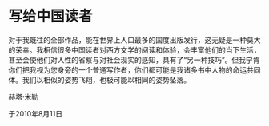 # 写给中国读者

对于我既往的全部作品，能在世界上人口最多的国度出版发行，这无疑是一种莫大的荣幸。我相信很多中国读者对西方文学的阅读和体验，会丰富他们的当下生活，甚至会使他们对人性的省察与对社会现实的感知，具有了“另一种技巧”。但我宁肯你们把我视为您身旁的一个普通写作者，你们都可能是我诸多书中人物的命运共同体。我们以相似的姿势飞翔，也极可能以相同的姿势坠落。

赫塔·米勒

于2010年8月11日